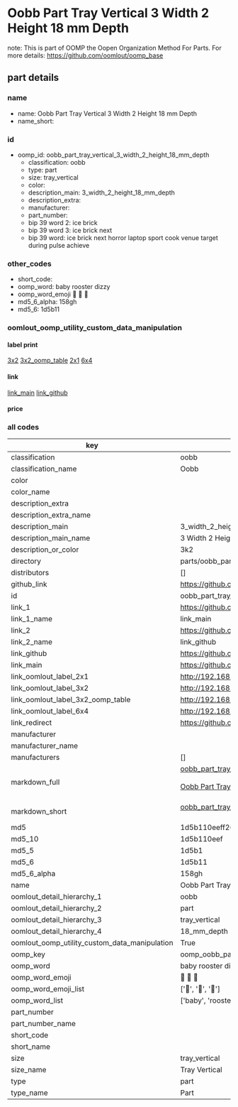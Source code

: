 # Oobb Part Tray Vertical 3 Width 2 Height 18 mm Depth  

note: This is part of OOMP the Oopen Organization Method For Parts. For more details: https://github.com/oomlout/oomp_base

##  part details
  







### name
* name: Oobb Part Tray Vertical 3 Width 2 Height 18 mm Depth
* name_short: 
### id
* oomp_id: oobb_part_tray_vertical_3_width_2_height_18_mm_depth
  * classification: oobb
  * type: part
  * size: tray_vertical
  * color: 
  * description_main: 3_width_2_height_18_mm_depth
  * description_extra: 
  * manufacturer: 
  * part_number: 
  * bip 39 word 2: ice brick
  * bip 39 word 3: ice brick next
  * bip 39 word: ice brick next horror laptop sport cook venue target during pulse achieve

### other_codes
* short_code: 
* oomp_word: baby rooster dizzy
* oomp_word_emoji :baby: :rooster: :dizzy:
* md5_6_alpha: 158gh
* md5_6: 1d5b11






### oomlout_oomp_utility_custom_data_manipulation
#### label print
[3x2](http://192.168.1.245:1112/?label=oomp%20158gh)
[3x2_oomp_table](http://192.168.1.108:1112/?label=oomp%20158gh)
[2x1](http://192.168.1.242:1112/?label=oomp%20158gh)
[6x4](http://192.168.1.55:1112/?label=oomp%20158gh)    

#### link

[link_main](https://github.com/oomlout/oomlout_oomp_version_1_messy/tree/main/parts/oobb_part_tray_vertical_3_width_2_height_18_mm_depth) [link_github](https://github.com/oomlout/oomlout_oomp_version_1_messy/tree/main/parts/oobb_part_tray_vertical_3_width_2_height_18_mm_depth)                             

#### price







### all codes 
| key | value |  
| --- | --- |  
| classification | oobb |  
| classification_name | Oobb |  
| color |  |  
| color_name |  |  
| description_extra |  |  
| description_extra_name |  |  
| description_main | 3_width_2_height_18_mm_depth |  
| description_main_name | 3 Width 2 Height 18 mm Depth |  
| description_or_color | 3k2 |  
| directory | parts/oobb_part_tray_vertical_3_width_2_height_18_mm_depth |  
| distributors | [] |  
| github_link | https://github.com/oomlout/oomlout_oomp_part_src/tree/main/parts/oobb_part_tray_vertical_3_width_2_height_18_mm_depth |  
| id | oobb_part_tray_vertical_3_width_2_height_18_mm_depth |  
| link_1 | https://github.com/oomlout/oomlout_oomp_version_1_messy/tree/main/parts/oobb_part_tray_vertical_3_width_2_height_18_mm_depth |  
| link_1_name | link_main |  
| link_2 | https://github.com/oomlout/oomlout_oomp_version_1_messy/tree/main/parts/oobb_part_tray_vertical_3_width_2_height_18_mm_depth |  
| link_2_name | link_github |  
| link_github | https://github.com/oomlout/oomlout_oomp_version_1_messy/tree/main/parts/oobb_part_tray_vertical_3_width_2_height_18_mm_depth |  
| link_main | https://github.com/oomlout/oomlout_oomp_version_1_messy/tree/main/parts/oobb_part_tray_vertical_3_width_2_height_18_mm_depth |  
| link_oomlout_label_2x1 | http://192.168.1.242:1112/?label=oomp%20158gh |  
| link_oomlout_label_3x2 | http://192.168.1.245:1112/?label=oomp%20158gh |  
| link_oomlout_label_3x2_oomp_table | http://192.168.1.108:1112/?label=oomp%20158gh |  
| link_oomlout_label_6x4 | http://192.168.1.55:1112/?label=oomp%20158gh |  
| link_redirect | https://github.com/oomlout/oomlout_oomp_version_1_messy/tree/main/parts/oobb_part_tray_vertical_3_width_2_height_18_mm_depth |  
| manufacturer |  |  
| manufacturer_name |  |  
| manufacturers | [] |  
| markdown_full | [oobb_part_tray_vertical_3_width_2_height_18_mm_depth](none)<br>[](none)<br>[Oobb Part Tray Vertical 3 Width 2 Height 18 Mm Depth](none)<br><br> |  
| markdown_short | [oobb_part_tray_vertical_3_width_2_height_18_mm_depth](none)<br><br> |  
| md5 | 1d5b110eeff265f74abe86db2a86eb81 |  
| md5_10 | 1d5b110eef |  
| md5_5 | 1d5b1 |  
| md5_6 | 1d5b11 |  
| md5_6_alpha | 158gh |  
| name | Oobb Part Tray Vertical 3 Width 2 Height 18 mm Depth |  
| oomlout_detail_hierarchy_1 | oobb |  
| oomlout_detail_hierarchy_2 | part |  
| oomlout_detail_hierarchy_3 | tray_vertical |  
| oomlout_detail_hierarchy_4 | 18_mm_depth |  
| oomlout_oomp_utility_custom_data_manipulation | True |  
| oomp_key | oomp_oobb_part_tray_vertical_3_width_2_height_18_mm_depth |  
| oomp_word | baby rooster dizzy |  
| oomp_word_emoji | :baby: :rooster: :dizzy: |  
| oomp_word_emoji_list | [':baby:', ':rooster:', ':dizzy:'] |  
| oomp_word_list | ['baby', 'rooster', 'dizzy'] |  
| part_number |  |  
| part_number_name |  |  
| short_code |  |  
| short_name |  |  
| size | tray_vertical |  
| size_name | Tray Vertical |  
| type | part |  
| type_name | Part |  
